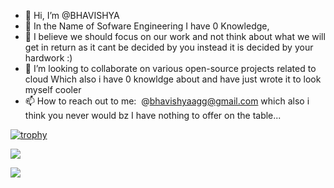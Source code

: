 - 👋 Hi, I’m @BHAVISHYA
- 👀 In the Name of Sofware Engineering I have 0 Knowledge,  
- 🌱 I believe we should focus on our work and not think about what we will get in return as it cant be decided by you instead it is decided by your hardwork :)
- 💞️ I’m looking to collaborate on various open-source projects related to cloud Which also i have 0 knowldge about and have just wrote it to look myself cooler 
- 📫 How to reach out to me:  @bhavishyaagg@gmail.com which also i think you never would bz I have nothing to offer on the table...

[![trophy](https://github-profile-trophy.vercel.app/?username=ryo-ma)](https://github.com/ryo-ma/github-profile-trophy)

[![](https://visitcount.itsvg.in/api?id=Bhavishyaig&label=Profile%20Views&color=1&icon=0&pretty=false)](https://visitcount.itsvg.in)

<a href="https://visitcount.itsvg.in"> <img src="https://visitcount.itsvg.in/api?id=Bhavishyaig&label=Profile%20Views&color=1&icon=0&pretty=false" /> </a>
